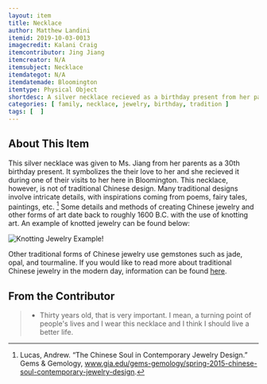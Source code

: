 ```yaml
---
layout: item
title: Necklace
author: Matthew Landini
itemid: 2019-10-03-0013
imagecredit: Kalani Craig
itemcontributor: Jing Jiang
itemcreator: N/A
itemsubject: Necklace
itemdategot: N/A
itemdatemade: Bloomington
itemtype: Physical Object
shortdesc: A silver necklace recieved as a birthday present from her parents in China
categories: [ family, necklace, jewelry, birthday, tradition ]
tags: [  ]
---
```

## About This Item
This silver necklace was given to Ms. Jiang from her parents as a 30th birthday present. It symbolizes the their love to her and she recieved it during one of their visits to her here in Bloomington. This necklace, however, is not of traditional Chinese design. Many traditional designs involve intricate details, with inspirations coming from poems, fairy tales, paintings, etc. [^1] Some details and methods of creating Chinese jewelry and other forms of art date back to roughly 1600 B.C. with the use of knotting art. An example of knotted jewelry can be found below:

![Knotting Jewelry Example](/IUBHistoryHarvest/assets/images/knotting_example.jpg)!

Other traditional forms of Chinese jewelry use gemstones such as jade, opal, and tourmaline. If you would like to read more about traditional Chinese jewelry in the modern day, information can be found [here](https://www.gia.edu/gems-gemology/spring-2015-chinese-soul-contemporary-jewelry-design).

## From the Contributor
>* Thirty years old, that is very important. I mean, a turning point of people's lives and I wear this necklace and I think I should live a better life.

[^1]: Lucas, Andrew. “The Chinese Soul in Contemporary Jewelry Design.” Gems & Gemology, www.gia.edu/gems-gemology/spring-2015-chinese-soul-contemporary-jewelry-design.
